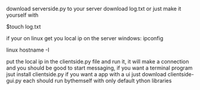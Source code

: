 download serverside.py to your server download log.txt or just make it yourself with

$touch log.txt


if your on linux get you local ip on the server
windows: ipconfig

linux hostname -I

put the local ip in the clientside.py file and run it, it will make a connection and you should be good to start messaging, if you want a terminal program jsut install clientside.py if you want a app with a ui just download clientside-gui.py each should run bythemself with only default ython libraries
